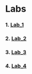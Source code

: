 # Labs
### 1. [Lab_1](https://github.com/yuraBukhniy/GitLabs/tree/master/lab1)
### 2. [Lab_2](https://github.com/yuraBukhniy/GitLabs/tree/master/lab_2)
### 3. [Lab_3](https://github.com/yuraBukhniy/GitLabs/tree/master/lab3)
### 4. [Lab_4](https://github.com/yuraBukhniy/GitLabs/tree/master/lab4)
